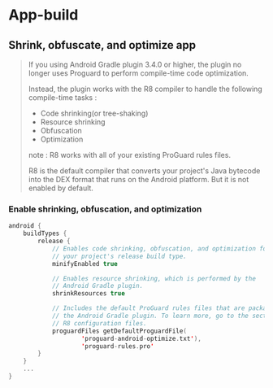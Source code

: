 # App-build

## Shrink, obfuscate, and optimize app

> If you using Android Gradle plugin 3.4.0 or higher, the plugin no longer uses Proguard to perform compile-time code optimization.
>
> Instead, the plugin works with the R8 compiler to handle the following compile-time tasks :
>
> + Code shrinking(or tree-shaking)
> + Resource shrinking
> + Obfuscation
> + Optimization
>
> note : R8 works with all of your existing ProGuard rules files.
>
> R8 is the default compiler that converts your project's Java bytecode into the DEX format that runs on the Android platform. But it is not enabled by default.



### Enable shrinking, obfuscation, and optimization

````kotlin
android {
    buildTypes {
        release {
            // Enables code shrinking, obfuscation, and optimization for only
            // your project's release build type.
            minifyEnabled true

            // Enables resource shrinking, which is performed by the
            // Android Gradle plugin.
            shrinkResources true

            // Includes the default ProGuard rules files that are packaged with
            // the Android Gradle plugin. To learn more, go to the section about
            // R8 configuration files.
            proguardFiles getDefaultProguardFile(
                    'proguard-android-optimize.txt'),
                    'proguard-rules.pro'
        }
    }
    ...
}
````









 